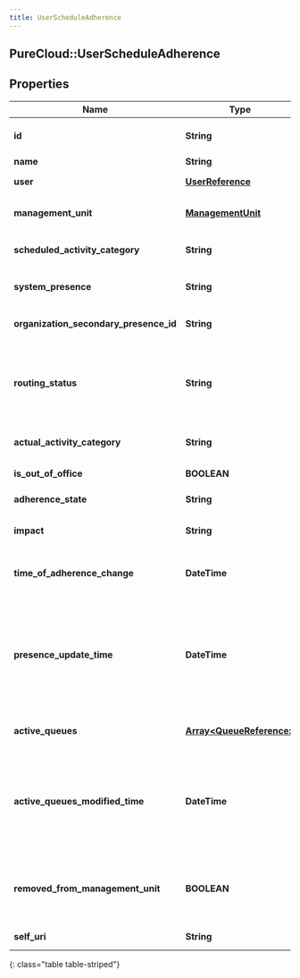 ```yaml
---
title: UserScheduleAdherence
---
```

## PureCloud::UserScheduleAdherence

## Properties

|Name | Type | Description | Notes|
|------------ | ------------- | ------------- | -------------|
| **id** | **String** | The globally unique identifier for the object. | [optional] |
| **name** | **String** |  | [optional] |
| **user** | [**UserReference**](UserReference.html) | The user for whom this status applies | [optional] |
| **management_unit** | [**ManagementUnit**](ManagementUnit.html) | The management unit to which this user belongs | [optional] |
| **scheduled_activity_category** | **String** | Activity for which the user is scheduled | [optional] |
| **system_presence** | **String** | Actual underlying system presence value | [optional] |
| **organization_secondary_presence_id** | **String** | Organization Secondary Presence Id. | [optional] |
| **routing_status** | **String** | Actual underlying routing status, used to determine whether a user is actually in adherence when OnQueue | [optional] |
| **actual_activity_category** | **String** | Activity in which the user is actually engaged | [optional] |
| **is_out_of_office** | **BOOLEAN** | Whether the user is marked OutOfOffice | [optional] |
| **adherence_state** | **String** | The user&#39;s current adherence state | [optional] |
| **impact** | **String** | The impact of the user&#39;s current adherenceState | [optional] |
| **time_of_adherence_change** | **DateTime** | Time when the user entered the current adherenceState in ISO-8601 format | [optional] |
| **presence_update_time** | **DateTime** | Time when presence was last updated.  Used to calculate time in current status. Date time is represented as an ISO-8601 string. For example: yyyy-MM-ddTHH:mm:ss.SSSZ | [optional] |
| **active_queues** | [**Array&lt;QueueReference&gt;**](QueueReference.html) | The list of queues to which this user is joined | [optional] |
| **active_queues_modified_time** | **DateTime** | Time when the list of active queues for this user was last updated. Date time is represented as an ISO-8601 string. For example: yyyy-MM-ddTHH:mm:ss.SSSZ | [optional] |
| **removed_from_management_unit** | **BOOLEAN** | For notification purposes. Used to indicate that a user was removed from the management unit | [optional] |
| **self_uri** | **String** | The URI for this object | [optional] |
{: class="table table-striped"}


